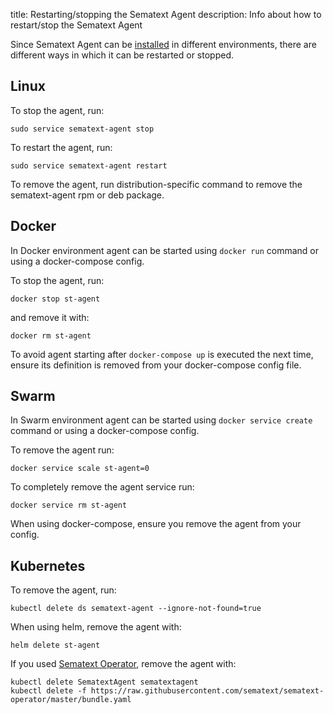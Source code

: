 title: Restarting/stopping the Sematext Agent
description: Info about how to restart/stop the Sematext Agent

Since Sematext Agent can be [installed](installation) in different environments, there are different ways in which it can be restarted
or stopped.

## Linux

To stop the agent, run:

```
sudo service sematext-agent stop
```

To restart the agent, run:

```
sudo service sematext-agent restart
```

To remove the agent, run distribution-specific command to remove the sematext-agent rpm or deb package.

## Docker

In Docker environment agent can be started using `docker run` command or using a docker-compose config. 

To stop the agent, run:

```
docker stop st-agent
```

and remove it with:

```
docker rm st-agent
```

To avoid agent starting after `docker-compose up` is executed the next time, ensure its definition is removed from your
docker-compose config file.

## Swarm

In Swarm environment agent can be started using `docker service create` command or using a docker-compose config.

To remove the agent run:

```
docker service scale st-agent=0
```

To completely remove the agent service run:

```
docker service rm st-agent
```

When using docker-compose, ensure you remove the agent from your config.

## Kubernetes

To remove the agent, run:

```
kubectl delete ds sematext-agent --ignore-not-found=true
```

When using helm, remove the agent with:

```
helm delete st-agent
```

If you used [Sematext Operator](https://github.com/sematext/sematext-operator), remove the agent with:

```
kubectl delete SematextAgent sematextagent 
kubectl delete -f https://raw.githubusercontent.com/sematext/sematext-operator/master/bundle.yaml
```

